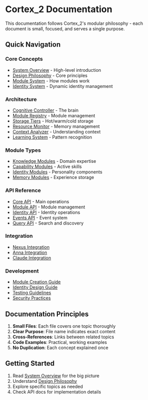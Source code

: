 # Cortex_2 Documentation

This documentation follows Cortex_2's modular philosophy - each document is small, focused, and serves a single purpose.

## Quick Navigation

### Core Concepts
- [System Overview](01_system_overview.md) - High-level introduction
- [Design Philosophy](architecture/design_philosophy.md) - Core principles
- [Module System](02_module_system.md) - How modules work
- [Identity System](03_identity_system.md) - Dynamic identity management

### Architecture
- [Cognitive Controller](architecture/cognitive_controller.md) - The brain
- [Module Registry](architecture/module_registry.md) - Module management
- [Storage Tiers](architecture/storage_tiers.md) - Hot/warm/cold storage
- [Resource Monitor](architecture/resource_monitor.md) - Memory management
- [Context Analyzer](architecture/context_analyzer.md) - Understanding context
- [Learning System](architecture/learning_system.md) - Pattern recognition

### Module Types
- [Knowledge Modules](modules/knowledge_modules.md) - Domain expertise
- [Capability Modules](modules/capability_modules.md) - Active skills
- [Identity Modules](modules/identity_modules.md) - Personality components
- [Memory Modules](modules/memory_modules.md) - Experience storage

### API Reference
- [Core API](api/core_api.md) - Main operations
- [Module API](api/module_api.md) - Module management
- [Identity API](api/identity_api.md) - Identity operations
- [Events API](api/events_api.md) - Event system
- [Query API](api/query_api.md) - Search and discovery

### Integration
- [Nexus Integration](integration/nexus_integration.md)
- [Anna Integration](integration/anna_integration.md)
- [Claude Integration](integration/claude_integration.md)

### Development
- [Module Creation Guide](development/module_creation.md)
- [Identity Design Guide](development/identity_design.md)
- [Testing Guidelines](development/testing.md)
- [Security Practices](development/security.md)

## Documentation Principles

1. **Small Files**: Each file covers one topic thoroughly
2. **Clear Purpose**: File name indicates exact content
3. **Cross-References**: Links between related topics
4. **Code Examples**: Practical, working examples
5. **No Duplication**: Each concept explained once

## Getting Started

1. Read [System Overview](01_system_overview.md) for the big picture
2. Understand [Design Philosophy](architecture/design_philosophy.md)
3. Explore specific topics as needed
4. Check API docs for implementation details
